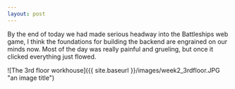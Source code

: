 ```yaml
---
layout: post
---
```

By the end of today we had made serious headway into the Battleships web game, I think the foundations for building the backend are engrained on our minds now.  Most of the day was really painful and grueling, but once it clicked everything just flowed.  

![The 3rd floor workhouse]({{ site.baseurl }}/images/week2_3rdfloor.JPG "an image title")

<!--more-->  
